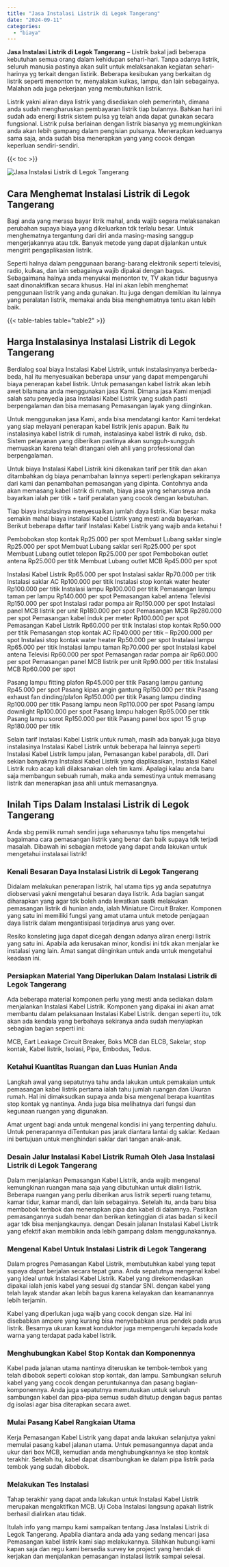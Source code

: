 ```yaml
---
title: "Jasa Instalasi Listrik di Legok Tangerang"
date: "2024-09-11"
categories: 
  - "biaya"
---
```


**Jasa Instalasi Listrik di Legok Tangerang** – Listrik bakal jadi beberapa kebutuhan semua orang dalam kehidupan sehari-hari. Tanpa adanya listrik, seluruh manusia pastinya akan sulit untuk melaksanakan kegiatan sehari-harinya yg terkait dengan listirik. Beberapa kesibukan yang berkaitan dg listrik seperti menonton tv, menyalakan kulkas, lampu, dan lain sebagainya. Malahan ada juga pekerjaan yang membutuhkan listrik.

Listrik yakni aliran daya listrik yang disediakan oleh pemerintah, dimana anda sudah mengharuskan pembayaran listrik tiap bulannya. Bahkan hari ini sudah ada energi listrik sistem pulsa yg telah anda dapat gunakan secara fungsional. Listrik pulsa berlainan dengan listrik biasanya yg memungkinkan anda akan lebih gampang dalam pengisian pulsanya. Menerapkan keduanya sama saja, anda sudah bisa menerapkan yang yang cocok dengan keperluan sendiri-sendiri.

{{< toc >}}

![Jasa Instalasi Listrik di Legok Tangerang](/images/instalasi-listrik-murah35.png)

## Cara Menghemat Instalasi Listrik di Legok Tangerang

Bagi anda yang merasa bayar litrik mahal, anda wajib segera melaksanakan perubahan supaya biaya yang dikeluarkan tdk terlalu besar. Untuk menghematnya tergantung dari diri anda masing-masing sanggup mengerjakannya atau tdk. Banyak metode yang dapat dijalankan untuk mengirit pengaplikasian listrik.

Seperti halnya dalam penggunaan barang-barang elektronik seperti televisi, radio, kulkas, dan lain sebagainya wajib dipakai dengan bagus. Sebagaimana halnya anda menyukai menonton tv, TV akan tidur bagusnya saat dinonaktifkan secara khusus. Hal ini akan lebih menghemat penggunaan listrik yang anda gunakan. Itu juga dengan demikian itu lainnya yang peralatan listrik, memakai anda bisa menghematnya tentu akan lebih baik.

{{< table-tables table="table2" >}}

## Harga Instalasinya Instalasi Listrik di Legok Tangerang

Berdialog soal biaya Instalasi Kabel Listrik, untuk instalasinyanya berbeda-beda, hal itu menyesuaikan beberapa unsur yang dapat mempengaruhi biaya penerapan kabel listrik. Untuk pemasangan kabel listrik akan lebih awet bilamana anda menggunakan jasa Kami. Dimana jasa Kami menjadi salah satu penyedia jasa Instalasi Kabel Listrik yang sudah pasti berpengalaman dan bisa memasang Pemasangan layak yang diinginkan.

Untuk menggunakan jasa Kami, anda bisa mendatangi kantor Kami terdekat yang siap melayani penerapan kabel listrik jenis apapun. Baik itu instalasinya kabel listrik di rumah, instalasinya kabel listrik di ruko, dsb. Sistem pelayanan yang diberikan pastinya akan sungguh-sungguh memuaskan karena telah ditangani oleh ahli yang professional dan berpengalaman.

Untuk biaya Instalasi Kabel Listrik kini dikenakan tarif per titik dan akan ditambahkan dg biaya penambahan lainnya seperti perlengkapan sekiranya dari kami dan penambahan pemasangan yang dipinta. Contohnya anda akan memasang kabel listrik di rumah, biaya jasa yang seharusnya anda bayarkan ialah per titik + tarif peralatan yang cocok dengan kebutuhan.

Tiap biaya instalasinya menyesuaikan jumlah daya listrik. Kian besar maka semakin mahal biaya instalasi Kabel Listrik yang mesti anda bayarkan. Berikut beberapa daftar tarif Instalasi Kabel Listrik yang wajib anda ketahui !

Pembobokan stop kontak Rp25.000 per spot Membuat Lubang saklar single Rp25.000 per spot Membuat Lubang saklar seri Rp25.000 per spot Membuat Lubang outlet telepon Rp25.000 per spot Pembobokan outlet antena Rp25.000 per titik Membuat Lubang outlet MCB Rp45.000 per spot

Instalasi Kabel Listrik Rp65.000 per spot Instalasi saklar Rp70.000 per titik Instalasi saklar AC Rp100.000 per titik Instalasi stop kontak water heater Rp100.000 per titik Instalasi lampu Rp100.000 per titik Pemasangan lampu taman per lampu Rp140.000 per spot Pemasangan kabel antena Televisi Rp150.000 per spot Instalasi radar pompa air Rp150.000 per spot Instalasi panel MCB listrik per unit Rp180.000 per spot Pemasangan MCB Rp280.000 per spot Pemasangan kabel induk per meter Rp100.000 per spot Pemasangan Kabel Listrik Rp60.000 per titik Instalasi stop kontak Rp50.000 per titik Pemasangan stop kontak AC Rp40.000 per titik – Rp200.000 per spot Instalasi stop kontak water heater Rp50.000 per spot Instalasi lampu Rp65.000 per titik Instalasi lampu taman Rp70.000 per spot Instalasi kabel antena Televisi Rp60.000 per spot Pemasangan radar pompa air Rp60.000 per spot Pemasangan panel MCB listrik per unit Rp90.000 per titik Instalasi MCB Rp60.000 per spot

Pasang lampu fitting plafon Rp45.000 per titik Pasang lampu gantung Rp45.000 per spot Pasang kipas angin gantung Rp150.000 per titik Pasang exhaust fan dinding/plafon Rp150.000 per titik Pasang lampu dinding Rp100.000 per titik Pasang lampu neon Rp110.000 per spot Pasang lampu downlight Rp100.000 per spot Pasang lampu halogen Rp95.000 per titik Pasang lampu sorot Rp150.000 per titik Pasang panel box spot 15 grup Rp180.000 per titik

Selain tarif Instalasi Kabel Listrik untuk rumah, masih ada banyak juga biaya instalasinya Instalasi Kabel Listrik untuk beberapa hal lainnya seperti Instalasi Kabel Listrik lampu jalan, Pemasangan kabel parabola, dll. Dari sekian banyaknya Instalasi Kabel Listrik yang diaplikasikan, Instalasi Kabel Listrik ruko acap kali dilaksanakan oleh tim kami. Apalagi kalau anda baru saja membangun sebuah rumah, maka anda semestinya untuk memasang listrik dan menerapkan jasa ahli untuk memasangnya.

## Inilah Tips Dalam Instalasi Listrik di Legok Tangerang


Anda sbg pemilik rumah sendiri juga seharusnya tahu tips mengetahui bagaimana cara pemasangan listrik yang benar dan baik supaya tdk terjadi masalah. Dibawah ini sebagian metode yang dapat anda lakukan untuk mengetahui instalasai listrik!

### Kenali Besaran Daya Instalasi Listrik di Legok Tangerang

Didalam melakukan penerapan listrik, hal utama tips yg anda sepatutnya diobservasi yakni mengetahui besaran daya listrik. Ada bagian sangat diharapkan yang agar tdk boleh anda lewatkan saatk melakukan pemasangan listrik di hunian anda, ialah Miniature Circuit Braker. Komponen yang satu ini memiliki fungsi yang amat utama untuk metode penjagaan daya listrik dalam mengantisipasi terjadinya arus yang over.

Resiko konsleting juga dapat dicegah dengan adanya aliran energi listrik yang satu ini. Apabila ada kerusakan minor, kondisi ini tdk akan menjalar ke instalasi yang lain. Amat sangat diinginkan untuk anda untuk mengetahui keadaan ini.

### Persiapkan Material Yang Diperlukan Dalam Instalasi Listrik di Legok Tangerang

Ada beberapa material komponen perlu yang mesti anda sediakan dalam menjalankan Instalasi Kabel Listrik. Komponen yang dipakai ini akan amat membantu dalam pelaksanaan Instalasi Kabel Listrik. dengan seperti itu, tdk akan ada kendala yang berbahaya sekiranya anda sudah menyiapkan sebagian bagian seperti ini:

MCB, Eart Leakage Circuit Breaker, Boks MCB dan ELCB, Sakelar, stop kontak, Kabel listrik, Isolasi, Pipa, Embodus, Tedus.

### Ketahui Kuantitas Ruangan dan Luas Hunian Anda

Langkah awal yang sepatutnya tahu anda lakukan untuk pemakaian untuk pemasangan kabel listrik pertama ialah tahu jumlah ruangan dan Ukuran rumah. Hal ini dimaksudkan supaya anda bisa mengenal berapa kuantitas stop kontak yg nantinya. Anda juga bisa melihatnya dari fungsi dan kegunaan ruangan yang digunakan.

Amat urgent bagi anda untuk mengenal kondisi ini yang terpenting dahulu. Untuk penerapannya diTentukan pas jarak diantara lantai dg saklar. Kedaan ini bertujuan untuk menghindari saklar dari tangan anak-anak.

### Desain Jalur Instalasi Kabel Listrik Rumah Oleh Jasa Instalasi Listrik di Legok Tangerang

Dalam menjalankan Pemasangan Kabel Listrik, anda wajib mengenal kemungkinan ruangan mana saja yang dibutuhkan untuk dialiri listrik. Beberapa ruangan yang perlu diberikan arus listrik seperti ruang tetamu, kamar tidur, kamar mandi, dan lain sebagainya. Setelah itu, anda baru bisa membobok tembok dan menerapkan pipa dan kabel di dalamnya. Pastikan pemasangannya sudah benar dan berikan ketinggian di atas badan si kecil agar tdk bisa menjangkaunya. dengan Desain jalanan Instalasi Kabel Listrik yang efektif akan membikin anda lebih gampang dalam menggunakannya.

### Mengenal Kabel Untuk Instalasi Listrik di Legok Tangerang

Dalam progres Pemasangan Kabel Listrik, membutuhkan kabel yang tepat supaya dapat berjalan secara tepat guna. Anda sepatutnya mengenal kabel yang ideal untuk Instalasi Kabel Listrik. Kabel yang direkomendasikan dipakai ialah jenis kabel yang sesuai dg standar SNI. dengan kabel yang telah layak standar akan lebih bagus karena kelayakan dan keamanannya lebih terjamin.

Kabel yang diperlukan juga wajib yang cocok dengan size. Hal ini disebabkan ampere yang kurang bisa menyebabkan arus pendek pada arus listrik. Besarnya ukuran kawat konduktor juga mempengaruhi kepada kode warna yang terdapat pada kabel listrik.

### Menghubungkan Kabel Stop Kontak dan Komponennya

Kabel pada jalanan utama nantinya diteruskan ke tembok-tembok yang telah dibobok seperti colokan stop kontak, dan lampu. Sambungkan seluruh kabel yang yang cocok dengan peruntukannya dan pasang bagian-komponennya. Anda juga sepatutnya memutuskan untuk seluruh sambungan kabel dan pipa-pipa semua sudah ditutup dengan bagus pantas dg isolasi agar bisa diterapkan secara awet.

### Mulai Pasang Kabel Rangkaian Utama

Kerja Pemasangan Kabel Listrik yang dapat anda lakukan selanjutya yakni memulai pasang kabel jalanan utama. Untuk pemasangannya dapat anda ukur dari box MCB, kemudian anda menghubungkannya ke stop kontak terakhir. Setelah itu, kabel dapat disambungkan ke dalam pipa listrik pada tembok yang sudah dibobok.

### Melakukan Tes Instalasi

Tahap terakhir yang dapat anda lakukan untuk Instalasi Kabel Listrik merupakan mengaktifkan MCB. Uji Coba Instalasi langsung apakah listrik berhasil dialirkan atau tidak.

Itulah info yang mampu kami sampaikan tentang Jasa Instalasi Listrik di Legok Tangerang. Apabila diantara anda ada yang sedang mencari jasa Pemasangan kabel listrik kami siap melakukannya. Silahkan hubungi kami kapan saja dan regu kami bersedia survey ke project yang hendak di kerjakan dan menjalankan pemasangan instalasi listrik sampai selesai.
